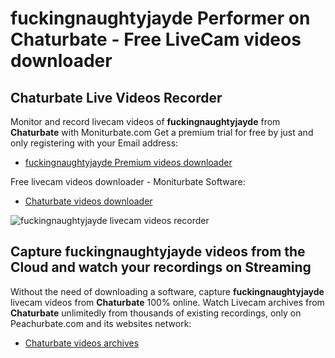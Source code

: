# fuckingnaughtyjayde Performer on Chaturbate - Free LiveCam videos downloader

## Chaturbate Live Videos Recorder

Monitor and record livecam videos of **fuckingnaughtyjayde** from **Chaturbate** with Moniturbate.com
Get a premium trial for free by just and only registering with your Email address:
* [fuckingnaughtyjayde Premium videos downloader](https://moniturbate.com/request-demo-licence-key.html)

Free livecam videos downloader - Moniturbate Software:
* [Chaturbate videos downloader](https://moniturbate.com/moniturbate-download-software.html)

![fuckingnaughtyjayde livecam videos recorder](https://peachurnet.com/templates/moniturbate-software.png)


## Capture fuckingnaughtyjayde videos from the Cloud and watch your recordings on Streaming

Without the need of downloading a software, capture **fuckingnaughtyjayde** livecam videos from **Chaturbate** 100% online.
Watch Livecam archives from **Chaturbate** unlimitedly from thousands of existing recordings, only on Peachurbate.com and its websites network:
* [Chaturbate videos archives](https://peachurnet.com/)